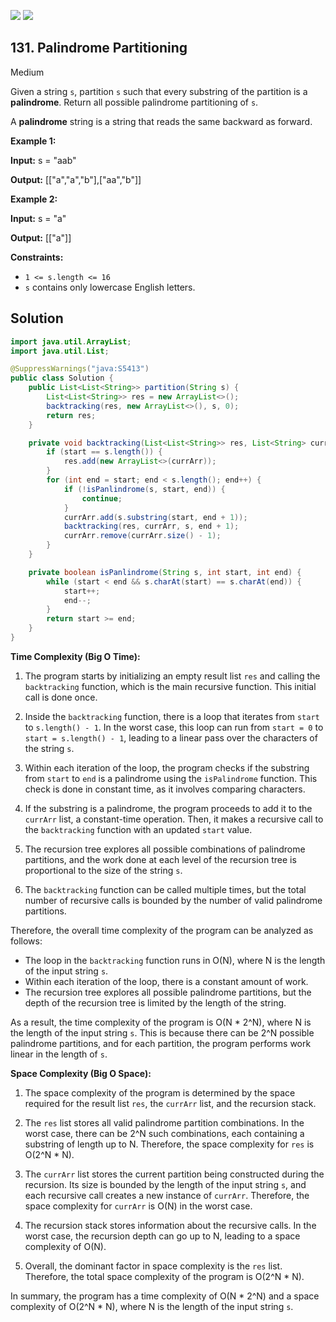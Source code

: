 [![](https://img.shields.io/github/stars/javadev/LeetCode-in-Java?label=Stars&style=flat-square)](https://github.com/javadev/LeetCode-in-Java)
[![](https://img.shields.io/github/forks/javadev/LeetCode-in-Java?label=Fork%20me%20on%20GitHub%20&style=flat-square)](https://github.com/javadev/LeetCode-in-Java/fork)

## 131\. Palindrome Partitioning

Medium

Given a string `s`, partition `s` such that every substring of the partition is a **palindrome**. Return all possible palindrome partitioning of `s`.

A **palindrome** string is a string that reads the same backward as forward.

**Example 1:**

**Input:** s = "aab"

**Output:** [["a","a","b"],["aa","b"]] 

**Example 2:**

**Input:** s = "a"

**Output:** [["a"]] 

**Constraints:**

*   `1 <= s.length <= 16`
*   `s` contains only lowercase English letters.

## Solution

```java
import java.util.ArrayList;
import java.util.List;

@SuppressWarnings("java:S5413")
public class Solution {
    public List<List<String>> partition(String s) {
        List<List<String>> res = new ArrayList<>();
        backtracking(res, new ArrayList<>(), s, 0);
        return res;
    }

    private void backtracking(List<List<String>> res, List<String> currArr, String s, int start) {
        if (start == s.length()) {
            res.add(new ArrayList<>(currArr));
        }
        for (int end = start; end < s.length(); end++) {
            if (!isPanlindrome(s, start, end)) {
                continue;
            }
            currArr.add(s.substring(start, end + 1));
            backtracking(res, currArr, s, end + 1);
            currArr.remove(currArr.size() - 1);
        }
    }

    private boolean isPanlindrome(String s, int start, int end) {
        while (start < end && s.charAt(start) == s.charAt(end)) {
            start++;
            end--;
        }
        return start >= end;
    }
}
```

**Time Complexity (Big O Time):**

1. The program starts by initializing an empty result list `res` and calling the `backtracking` function, which is the main recursive function. This initial call is done once.

2. Inside the `backtracking` function, there is a loop that iterates from `start` to `s.length() - 1`. In the worst case, this loop can run from `start = 0` to `start = s.length() - 1`, leading to a linear pass over the characters of the string `s`.

3. Within each iteration of the loop, the program checks if the substring from `start` to `end` is a palindrome using the `isPalindrome` function. This check is done in constant time, as it involves comparing characters.

4. If the substring is a palindrome, the program proceeds to add it to the `currArr` list, a constant-time operation. Then, it makes a recursive call to the `backtracking` function with an updated `start` value.

5. The recursion tree explores all possible combinations of palindrome partitions, and the work done at each level of the recursion tree is proportional to the size of the string `s`.

6. The `backtracking` function can be called multiple times, but the total number of recursive calls is bounded by the number of valid palindrome partitions.

Therefore, the overall time complexity of the program can be analyzed as follows:

- The loop in the `backtracking` function runs in O(N), where N is the length of the input string `s`.
- Within each iteration of the loop, there is a constant amount of work.
- The recursion tree explores all possible palindrome partitions, but the depth of the recursion tree is limited by the length of the string.

As a result, the time complexity of the program is O(N * 2^N), where N is the length of the input string `s`. This is because there can be 2^N possible palindrome partitions, and for each partition, the program performs work linear in the length of `s`.

**Space Complexity (Big O Space):**

1. The space complexity of the program is determined by the space required for the result list `res`, the `currArr` list, and the recursion stack.

2. The `res` list stores all valid palindrome partition combinations. In the worst case, there can be 2^N such combinations, each containing a substring of length up to N. Therefore, the space complexity for `res` is O(2^N * N).

3. The `currArr` list stores the current partition being constructed during the recursion. Its size is bounded by the length of the input string `s`, and each recursive call creates a new instance of `currArr`. Therefore, the space complexity for `currArr` is O(N) in the worst case.

4. The recursion stack stores information about the recursive calls. In the worst case, the recursion depth can go up to N, leading to a space complexity of O(N).

5. Overall, the dominant factor in space complexity is the `res` list. Therefore, the total space complexity of the program is O(2^N * N).

In summary, the program has a time complexity of O(N * 2^N) and a space complexity of O(2^N * N), where N is the length of the input string `s`.
